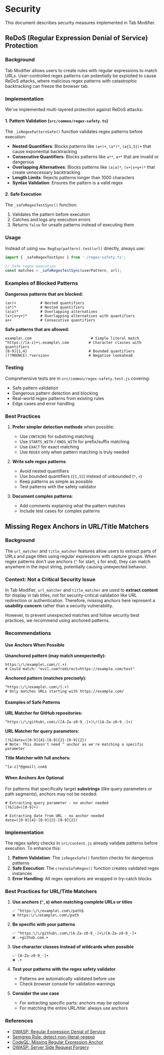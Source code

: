 # Security

This document describes security measures implemented in Tab Modifier.

## ReDoS (Regular Expression Denial of Service) Protection

### Background

Tab Modifier allows users to create rules with regular expressions to match URLs. User-controlled regex patterns can potentially be exploited to cause ReDoS attacks, where malicious regex patterns with catastrophic backtracking can freeze the browser tab.

### Implementation

We've implemented multi-layered protection against ReDoS attacks:

#### 1. Pattern Validation (`src/common/regex-safety.ts`)

The `_isRegexPatternSafe()` function validates regex patterns before execution:

- **Nested Quantifiers**: Blocks patterns like `(a+)+`, `(a*)*`, `(a{1,5})+` that cause exponential backtracking
- **Consecutive Quantifiers**: Blocks patterns like `a**`, `a+*` that are invalid or dangerous
- **Overlapping Alternatives**: Blocks patterns like `(a|a)*`, `(x+|x+y+)*` that create unnecessary backtracking
- **Length Limits**: Rejects patterns longer than 1000 characters
- **Syntax Validation**: Ensures the pattern is a valid regex

#### 2. Safe Execution

The `_safeRegexTestSync()` function:
1. Validates the pattern before execution
2. Catches and logs any execution errors
3. Returns `false` for unsafe patterns instead of executing them

### Usage

Instead of using `new RegExp(pattern).test(url)` directly, always use:

```typescript
import { _safeRegexTestSync } from './regex-safety.ts';

// Safe regex execution
const matches = _safeRegexTestSync(userPattern, url);
```

### Examples of Blocked Patterns

**Dangerous patterns that are blocked:**
```regex
(a+)+           # Nested quantifiers
(a*)*           # Nested quantifiers
(a|a)*          # Overlapping alternatives
(x+|x+y+)*      # Overlapping alternatives with quantifiers
a++             # Consecutive quantifiers
```

**Safe patterns that are allowed:**
```regex
example\.com                           # Simple literal match
^https://[a-z]+\.example\.com         # Character classes with quantifiers
[0-9]{1,4}                            # Bounded quantifiers
(?!MOUNCE).*version=                  # Negative lookahead
```

### Testing

Comprehensive tests are in `src/common/regex-safety.test.js` covering:
- Safe pattern validation
- Dangerous pattern detection and blocking
- Real-world regex patterns from existing rules
- Edge cases and error handling

### Best Practices

1. **Prefer simpler detection methods** when possible:
   - Use `CONTAINS` for substring matching
   - Use `STARTS_WITH` / `ENDS_WITH` for prefix/suffix matching
   - Use `EXACT` for exact matching
   - Use `REGEX` only when pattern matching is truly needed

2. **Write safe regex patterns**:
   - Avoid nested quantifiers
   - Use bounded quantifiers (`{1,5}`) instead of unbounded (`*`, `+`)
   - Keep patterns as simple as possible
   - Test patterns with the safety validator

3. **Document complex patterns**:
   - Add comments explaining what the pattern matches
   - Include test cases for complex patterns

## Missing Regex Anchors in URL/Title Matchers

### Background

The `url_matcher` and `title_matcher` features allow users to extract parts of URLs and page titles using regular expressions with capture groups. When regex patterns don't use anchors (`^` for start, `$` for end), they can match anywhere in the input string, potentially causing unexpected behavior.

### Context: Not a Critical Security Issue

In Tab Modifier, `url_matcher` and `title_matcher` are used to **extract content** for display in tab titles, not for security-critical validation like URL redirection or authentication. Therefore, missing anchors here represent a **usability concern** rather than a security vulnerability.

However, to prevent unexpected matches and follow security best practices, we recommend using anchored patterns.

### Recommendations

#### Use Anchors When Possible

**Unanchored pattern (may match unexpectedly):**
```regex
https:\/\/example\.com\/(.+)
# Could match: "evil.com?redirect=https://example.com/test"
```

**Anchored pattern (matches precisely):**
```regex
^https:\/\/example\.com\/(.+)
# Only matches URLs starting with https://example.com/
```

#### Examples of Safe Patterns

**URL Matcher for GitHub repositories:**
```regex
^https:\/\/github\.com\/([A-Za-z0-9_-]+)\/([A-Za-z0-9_-]+)
```

**URL Matcher for query parameters:**
```regex
[?&]date=([0-9]{4}-[0-9]{2}-[0-9]{2})
# Note: This doesn't need ^ anchor as we're matching a specific parameter
```

**Title Matcher with full anchors:**
```regex
^[a-z]*@gmail\.com$
```

#### When Anchors Are Optional

For patterns that specifically target **substrings** (like query parameters or path segments), anchors may not be needed:

```regex
# Extracting query parameter - no anchor needed
[?&]id=([0-9]+)

# Extracting date from URL - no anchor needed
date=([0-9]{4}-[0-9]{2}-[0-9]{2})
```

### Implementation

The regex safety checks in `src/content.js` already validate patterns before execution. To enhance this:

1. **Pattern Validation**: The `isRegexSafe()` function checks for dangerous patterns
2. **Safe Execution**: The `createSafeRegex()` function creates validated regex instances
3. **Error Handling**: All regex operations are wrapped in try-catch blocks

### Best Practices for URL/Title Matchers

1. **Use anchors (`^`, `$`) when matching complete URLs or titles**
   ```regex
   ✅ ^https:\/\/example\.com\/path$
   ❌ https:\/\/example\.com\/path
   ```

2. **Be specific with your patterns**
   ```regex
   ✅ ^https:\/\/github\.com\/[A-Za-z0-9_-]+\/[A-Za-z0-9_-]+
   ❌ .+github.com.+
   ```

3. **Use character classes instead of wildcards when possible**
   ```regex
   ✅ [A-Za-z0-9_-]+
   ❌ .+
   ```

4. **Test your patterns with the regex safety validator**
   - Patterns are automatically validated before use
   - Check browser console for validation warnings

5. **Consider the use case**
   - For extracting specific parts: anchors may be optional
   - For matching the entire URL/title: always use anchors

### References

- [OWASP: Regular Expression Denial of Service](https://owasp.org/www-community/attacks/Regular_expression_Denial_of_Service_-_ReDoS)
- [Semgrep Rule: detect-non-literal-regexp](https://semgrep.dev/r/javascript.lang.security.audit.detect-non-literal-regexp)
- [CodeQL: Missing Regular Expression Anchor](https://codeql.github.com/codeql-query-help/javascript/js-regex-missing-anchor/)
- [OWASP: Server Side Request Forgery](https://owasp.org/www-community/attacks/Server_Side_Request_Forgery)
